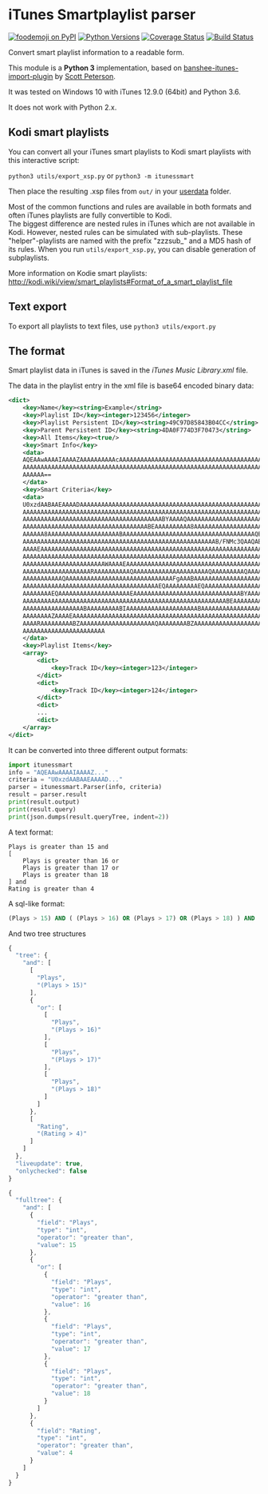 iTunes Smartplaylist parser
===========================

[![foodemoji on PyPI](https://img.shields.io/pypi/v/itunessmart.svg)](https://pypi.python.org/pypi/itunessmart)
[![Python Versions](https://img.shields.io/pypi/pyversions/itunessmart.svg)](https://pypi.python.org/pypi/itunessmart)
[![Coverage Status](https://coveralls.io/repos/github/cvzi/itunes_smartplaylist/badge.svg?branch=master)](https://coveralls.io/github/cvzi/itunes_smartplaylist?branch=master)
[![Build Status](https://travis-ci.org/cvzi/itunes_smartplaylist.svg?branch=master)](https://travis-ci.org/cvzi/itunes_smartplaylist)

Convert smart playlist information to a readable form.

This module is a **Python 3** implementation, based on [banshee-itunes-import-plugin](https://code.google.com/archive/p/banshee-itunes-import-plugin/) by [Scott Peterson](https://github.com/lunchtimemama).

It was tested on Windows 10 with iTunes 12.9.0 (64bit) and Python 3.6.

It does not work with Python 2.x.

Kodi smart playlists
--------------------

You can convert all your iTunes smart playlists to Kodi smart playlists with this interactive script: 

`python3 utils/export_xsp.py` or `python3 -m itunessmart`

Then place the resulting .xsp files from `out/` in your [userdata](http://kodi.wiki/view/Userdata) folder.  

Most of the common functions and rules are available in both formats and often iTunes playlists are fully convertible to Kodi.  
The biggest difference are nested rules in iTunes which are not available in Kodi. 
However, nested rules can be simulated with sub-playlists. These "helper"-playlists are named with the prefix "zzzsub_" and a MD5 hash of its rules. 
When you run `utils/export_xsp.py`, you can disable generation of subplaylists.  

More information on Kodie smart playlists:  
http://kodi.wiki/view/smart_playlists#Format_of_a_smart_playlist_file




Text export
-----------

To export all playlists to text files, use `python3 utils/export.py`  


The format
----------

Smart playlist data in iTunes is saved in the *iTunes Music Library.xml* file.

The data in the playlist entry in the xml file is base64 encoded binary data:
```xml
<dict>
	<key>Name</key><string>Example</string>
	<key>Playlist ID</key><integer>123456</integer>
	<key>Playlist Persistent ID</key><string>49C97D85843B04CC</string>
	<key>Parent Persistent ID</key><string>4DA0F774D3F70473</string>
	<key>All Items</key><true/>
	<key>Smart Info</key>
	<data>
	AQEAAwAAAAIAAAAZAAAAAAAAAAcAAAAAAAAAAAAAAAAAAAAAAAAAAAAAAAAAAAAAAAAAAAAA
	AAAAAAAAAAAAAAAAAAAAAAAAAAAAAAAAAAAAAAAAAAAAAAAAAAAAAAAAAAAAAAAAAAAAAAAA
	AAAAAA==
	</data>
	<key>Smart Criteria</key>
	<data>
	U0xzdAABAAEAAAADAAAAAAAAAAAAAAAAAAAAAAAAAAAAAAAAAAAAAAAAAAAAAAAAAAAAAAAAA
	AAAAAAAAAAAAAAAAAAAAAAAAAAAAAAAAAAAAAAAAAAAAAAAAAAAAAAAAAAAAAAAAAAAAAAAAA
	AAAAAAAAAAAAAAAAAAAAAAAAAAAAAAAAAAAAAAABYAAAAQAAAAAAAAAAAAAAAAAAAAAAAAAAA
	AAAAAAAAAAAAAAAAAAAAAAAAAAAAAAAAAAABEAAAAAAAAAA8AAAAAAAAAAAAAAAAAAAABAAAA
	AAAAAA8AAAAAAAAAAAAAAAAAAAABAAAAAAAAAAAAAAAAAAAAAAAAAAAAAAAAAAAAAQEAAAAAA
	AAAAAAAAAAAAAAAAAAAAAAAAAAAAAAAAAAAAAAAAAAAAAAAAAAAAAAB/FNMc3QAAQABAAAAAw
	AAAAEAAAAAAAAAAAAAAAAAAAAAAAAAAAAAAAAAAAAAAAAAAAAAAAAAAAAAAAAAAAAAAAAAAAA
	AAAAAAAAAAAAAAAAAAAAAAAAAAAAAAAAAAAAAAAAAAAAAAAAAAAAAAAAAAAAAAAAAAAAAAAAA
	AAAAAAAAAAAAAAAAAAAAAAAWAAAAEAAAAAAAAAAAAAAAAAAAAAAAAAAAAAAAAAAAAAAAAAAAA
	AAAAAAAAAAAAAAAAAAARAAAAAAAAAAQAAAAAAAAAAAAAAAAAAAAAQAAAAAAAAAQAAAAAAAAAA
	AAAAAAAAAAAQAAAAAAAAAAAAAAAAAAAAAAAAAAAAAAFgAAABAAAAAAAAAAAAAAAAAAAAAAAAA
	AAAAAAAAAAAAAAAAAAAAAAAAAAAAAAAAAAAAAAEQAAAAAAAAAEQAAAAAAAAAAAAAAAAAAAAEA
	AAAAAAAAEQAAAAAAAAAAAAAAAAAAAAEAAAAAAAAAAAAAAAAAAAAAAAAAAAAAABYAAAAQAAAAA
	AAAAAAAAAAAAAAAAAAAAAAAAAAAAAAAAAAAAAAAAAAAAAAAAAAAAAAAAABEAAAAAAAAABIAAA
	AAAAAAAAAAAAAAAAABAAAAAAAAABIAAAAAAAAAAAAAAAAAAAABAAAAAAAAAAAAAAAAAAAAAAA
	AAAAAAAAZAAAAEAAAAAAAAAAAAAAAAAAAAAAAAAAAAAAAAAAAAAAAAAAAAAAAAAAAAAAAAAAA
	AAAARAAAAAAAAABZAAAAAAAAAAAAAAAAAAAAAQAAAAAAAABZAAAAAAAAAAAAAAAAAAAAAQAAA
	AAAAAAAAAAAAAAAAAAAAAAA
	</data>
	<key>Playlist Items</key>
	<array>
		<dict>
			<key>Track ID</key><integer>123</integer>
		</dict>
		<dict>
			<key>Track ID</key><integer>124</integer>
		</dict>
		<dict>
		...
		<dict>
	</array>
</dict>

```
It can be converted into three different output formats:
```python
import itunessmart
info = "AQEAAwAAAAIAAAAZ..."
criteria = "U0xzdAABAAEAAAAD..."
parser = itunessmart.Parser(info, criteria)
result = parser.result
print(result.output)
print(result.query)
print(json.dumps(result.queryTree, indent=2))
```

A text format:

```
Plays is greater than 15 and
[
	Plays is greater than 16 or
	Plays is greater than 17 or
	Plays is greater than 18
] and
Rating is greater than 4
```

A sql-like format:

```sql
(Plays > 15) AND ( (Plays > 16) OR (Plays > 17) OR (Plays > 18) ) AND (Rating > 4)
```

And two tree structures
```javascript
{
  "tree": {
    "and": [
      [
        "Plays",
        "(Plays > 15)"
      ],
      {
        "or": [
          [
            "Plays",
            "(Plays > 16)"
          ],
          [
            "Plays",
            "(Plays > 17)"
          ],
          [
            "Plays",
            "(Plays > 18)"
          ]
        ]
      },
      [
        "Rating",
        "(Rating > 4)"
      ]
    ]
  },
  "liveupdate": true,
  "onlychecked": false
}
```  

```javascript
{
  "fulltree": {
    "and": [
      {
        "field": "Plays",
        "type": "int",
        "operator": "greater than",
        "value": 15
      },
      {
        "or": [
          {
            "field": "Plays",
            "type": "int",
            "operator": "greater than",
            "value": 16
          },
          {
            "field": "Plays",
            "type": "int",
            "operator": "greater than",
            "value": 17
          },
          {
            "field": "Plays",
            "type": "int",
            "operator": "greater than",
            "value": 18
          }
        ]
      },
      {
        "field": "Rating",
        "type": "int",
        "operator": "greater than",
        "value": 4
      }
    ]
  }
}
```


